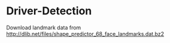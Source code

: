 # Driver-Detection

Download landmark data from 
http://dlib.net/files/shape_predictor_68_face_landmarks.dat.bz2
